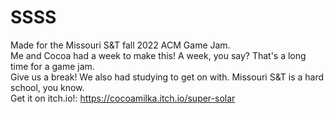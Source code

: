 # SSSS
Made for the Missouri S&T fall 2022 ACM Game Jam.  
Me and Cocoa had a week to make this! A week, you say? That's a long time for a game jam.  
Give us a break! We also had studying to get on with. Missouri S&T is a hard school, you know.  
Get it on itch.io!: https://cocoamilka.itch.io/super-solar
